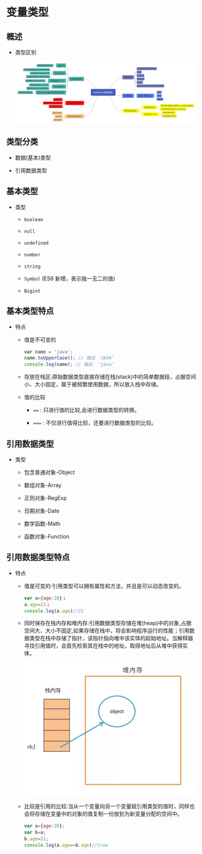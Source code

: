 # 变量类型

## 概述

  - 类型区别

    ![](<image/JavaScript 数据类型_nbZ0Zj8Tgu.png>)

## 类型分类

  - 数据(基本)类型

  - 引用数据类型

## 基本类型

  - 类型

      - `boolean`

      - `null`

      - `undefined`

      - `number`

      - `string`

      - `Symbol` (ES6 新增，表示独一无二的值)

      - `Bigint`

## 基本类型特点

  - 特点

      - 值是不可变的

        ```javascript
        var name = 'java';
        name.toUpperCase(); // 输出 'JAVA'
        console.log(name); // 输出  'java'
        ```

      - 存放在栈区:原始数据类型直接存储在栈(stack)中的简单数据段，占据空间小、大小固定，属于被频繁使用数据，所以放入栈中存储。

      - 值的比较

          - `==` : 只进行值的比较,会进行数据类型的转换。

          - `===` : 不仅进行值得比较，还要进行数据类型的比较。

## 引用数据类型

  - 类型

      - 包含普通对象-Object

      - 数组对象-Array

      - 正则对象-RegExp

      - 日期对象-Date

      - 数学函数-Math

      - 函数对象-Function

## 引用数据类型特点

  - 特点

      - 值是可变的:引用类型可以拥有属性和方法，并且是可以动态改变的。

        ```javascript
        var a={age:20}；
        a.age=21；
        console.log(a.age)//21
        ```

      - 同时保存在栈内存和堆内存:引用数据类型存储在堆(heap)中的对象,占据空间大、大小不固定,如果存储在栈中，将会影响程序运行的性能；引用数据类型在栈中存储了指针，该指针指向堆中该实体的起始地址。当解释器寻找引用值时，会首先检索其在栈中的地址，取得地址后从堆中获得实体。

        ![](image/堆_T9cO-UuVsS.png)

      - 比较是引用的比较:当从一个变量向另一个变量赋引用类型的值时，同样也会将存储在变量中的对象的值复制一份放到为新变量分配的空间中。

        ```javascript
        var a={age:20};
        var b=a;
        b.age=21;
        console.log(a.age==b.age)//true
        ```
